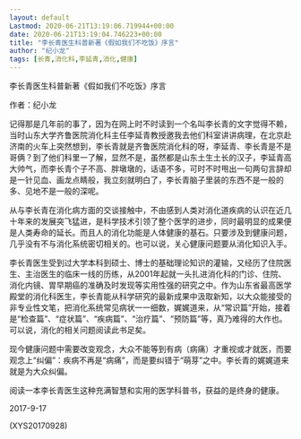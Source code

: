 ```yaml
---
layout: default
Lastmod: 2020-06-21T13:19:06.719944+00:00
date: 2020-06-21T13:19:04.746223+00:00
title: "李长青医生科普新著《假如我们不吃饭》序言"
author: "纪小龙"
tags: [长青,消化科,李延青,消化,健康]
---
```


李长青医生科普新著《假如我们不吃饭》序言

作者：纪小龙

记得那是几年前的事了，因为在网上时不时读到一个名叫李长青的文字觉得不赖，当时山东大学齐鲁医院消化科主任李延青教授邀我去他们科室讲讲病理，在北京赴济南的火车上突然想到，李长青就是齐鲁医院消化科的呀，李延青、李长青是不是哥俩？到了他们科里一了解，显然不是，虽然都是山东土生土长的汉子，李延青高大帅气，而李长青个子不高、胖墩墩的，话语不多，可时不时甩出一句两句言辞却是一针见血、画龙点睛般，我立刻就明白了，李长青脑子里装的东西不是一般的多、见地不是一般的深呢。

从与李长青在消化病方面的交谈接触中，不由感到人类对消化道疾病的认识在近几十年来的发展突飞猛进，是科学技术引领了整个医学的进步，同时最明显的成果便是人类寿命的延长。而且人的消化功能是人体健康的基石。只要涉及到健康问题，几乎没有不与消化系统密切相关的。也可以说，关心健康问题要从消化知识入手。

李长青医生受到过大学本科到硕士、博士的基础理论知识的灌输，又经历了住院医生、主治医生的临床一线的历练，从2001年起就一头扎进消化科的门诊、住院、消化内镜、胃早期癌的准确及时发现等实用性强的研究之中。作为山东省最高医学殿堂的消化科医生，李长青能从科学研究的最新成果中汲取新知，以大众能接受的非专业性文笔，把消化系统常见病状一一细数，娓娓道来，从“常识篇”开始，接着是“检查篇”、“症状篇”、“疾病篇”、“治疗篇”、“预防篇”等，真乃难得的大作也。可以说，消化的相关问题阅读此书足矣。

现今健康问题中需要改变观念，大众不能等到有病（病痛）才重视或才就医，而要观念上“纠偏”：疾病不再是“病痛”，而是要纠错于“萌芽”之中。李长青的娓娓道来就是为大众纠偏。

阅读一本李长青医生这种充满智慧和实用的医学科普书，获益的是终身的健康。

2017-9-17

(XYS20170928)

